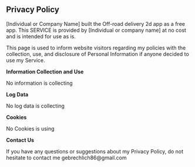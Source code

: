 <html>
<body>
<h2>Privacy Policy</h2>
<p>[Individual or Company Name] built the Off-road delivery 2d app as a  free app. This SERVICE is provided by [Individual or company name] at no cost and is intended
    for use as is.</p>
<p>This page is used to inform website visitors regarding my policies with the collection, use, and
    disclosure of Personal Information if anyone decided to use my Service.</p>
	
<p><strong>Information Collection and Use</strong></p>
<p>No information is collecting</p>

<p><strong>Log Data</strong></p>
<p>No log data is collecting</p>

<p><strong>Cookies</strong></p>
<p>No Cookies is using</p>

<p><strong>Contact Us</strong></p>
<p>If you have any questions or suggestions about my Privacy Policy, do not hesitate to contact
    me gebrechlich86@gmail.com</p>
</body>
</html>
